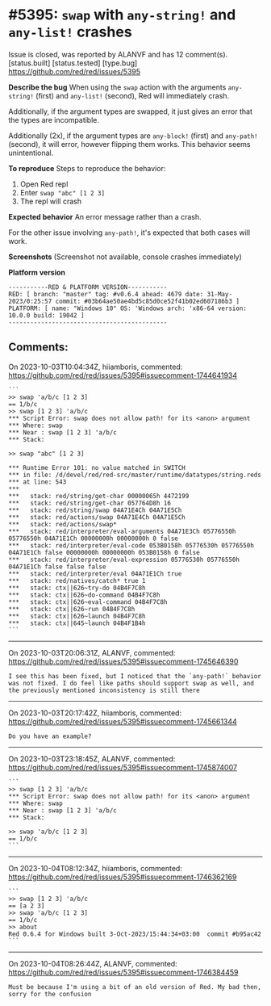 
#5395: `swap` with `any-string!` and `any-list!` crashes
================================================================================
Issue is closed, was reported by ALANVF and has 12 comment(s).
[status.built] [status.tested] [type.bug]
<https://github.com/red/red/issues/5395>

**Describe the bug**
When using the `swap` action with the arguments `any-string!` (first) and `any-list!` (second), Red will immediately crash.

Additionally, if the argument types are swapped, it just gives an error that the types are incompatible.

Additionally (2x), if the argument types are `any-block!` (first) and `any-path!` (second), it will error, however flipping them works. This behavior seems unintentional.

**To reproduce**
Steps to reproduce the behavior:
1. Open Red repl
2. Enter `swap "abc" [1 2 3]`
3. The repl will crash

**Expected behavior**
An error message rather than a crash.

For the other issue involving `any-path!`, it's expected that both cases will work.

**Screenshots**
(Screenshot not available, console crashes immediately)

**Platform version**
```
-----------RED & PLATFORM VERSION----------- 
RED: [ branch: "master" tag: #v0.6.4 ahead: 4679 date: 31-May-2023/0:25:57 commit: #03b64ae50ae4bd5c85d0ce52f41b02ed607186b3 ]
PLATFORM: [ name: "Windows 10" OS: 'Windows arch: 'x86-64 version: 10.0.0 build: 19042 ]
--------------------------------------------
```


Comments:
--------------------------------------------------------------------------------

On 2023-10-03T10:04:34Z, hiiamboris, commented:
<https://github.com/red/red/issues/5395#issuecomment-1744641934>

    ```
    >> swap 'a/b/c [1 2 3]
    == 1/b/c
    >> swap [1 2 3] 'a/b/c
    *** Script Error: swap does not allow path! for its <anon> argument
    *** Where: swap
    *** Near : swap [1 2 3] 'a/b/c
    *** Stack:
    
    >> swap "abc" [1 2 3]
    
    *** Runtime Error 101: no value matched in SWITCH
    *** in file: /d/devel/red/red-src/master/runtime/datatypes/string.reds
    *** at line: 543
    ***
    ***   stack: red/string/get-char 00000065h 4472199
    ***   stack: red/string/get-char 057764D8h 16
    ***   stack: red/string/swap 04A71E4Ch 04A71E5Ch
    ***   stack: red/actions/swap 04A71E4Ch 04A71E5Ch
    ***   stack: red/actions/swap*
    ***   stack: red/interpreter/eval-arguments 04A71E3Ch 05776550h 05776550h 04A71E1Ch 00000000h 00000000h 0 false
    ***   stack: red/interpreter/eval-code 053B0158h 05776530h 05776550h 04A71E1Ch false 00000000h 00000000h 053B0158h 0 false
    ***   stack: red/interpreter/eval-expression 05776530h 05776550h 04A71E1Ch false false false
    ***   stack: red/interpreter/eval 04A71E1Ch true
    ***   stack: red/natives/catch* true 1
    ***   stack: ctx||626~try-do 04B4F7C8h
    ***   stack: ctx||626~do-command 04B4F7C8h
    ***   stack: ctx||626~eval-command 04B4F7C8h
    ***   stack: ctx||626~run 04B4F7C8h
    ***   stack: ctx||626~launch 04B4F7C8h
    ***   stack: ctx||645~launch 04B4F1B4h
    ```

--------------------------------------------------------------------------------

On 2023-10-03T20:06:31Z, ALANVF, commented:
<https://github.com/red/red/issues/5395#issuecomment-1745646390>

    I see this has been fixed, but I noticed that the `any-path!` behavior was not fixed. I do feel like paths should support swap as well, and the previously mentioned inconsistency is still there

--------------------------------------------------------------------------------

On 2023-10-03T20:17:42Z, hiiamboris, commented:
<https://github.com/red/red/issues/5395#issuecomment-1745661344>

    Do you have an example?

--------------------------------------------------------------------------------

On 2023-10-03T23:18:45Z, ALANVF, commented:
<https://github.com/red/red/issues/5395#issuecomment-1745874007>

    ```
    >> swap [1 2 3] 'a/b/c
    *** Script Error: swap does not allow path! for its <anon> argument
    *** Where: swap
    *** Near : swap [1 2 3] 'a/b/c
    *** Stack:  
    
    >> swap 'a/b/c [1 2 3]
    == 1/b/c
    ```

--------------------------------------------------------------------------------

On 2023-10-04T08:12:34Z, hiiamboris, commented:
<https://github.com/red/red/issues/5395#issuecomment-1746362169>

    ```
    >> swap [1 2 3] 'a/b/c
    == [a 2 3]
    >> swap 'a/b/c [1 2 3]
    == 1/b/c
    >> about
    Red 0.6.4 for Windows built 3-Oct-2023/15:44:34+03:00  commit #b95ac42
    ```

--------------------------------------------------------------------------------

On 2023-10-04T08:26:44Z, ALANVF, commented:
<https://github.com/red/red/issues/5395#issuecomment-1746384459>

    Must be because I'm using a bit of an old version of Red. My bad then, sorry for the confusion

